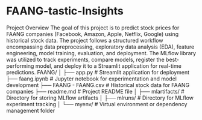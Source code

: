 # FAANG-tastic-Insights

Project Overview
The goal of this project is to predict stock prices for FAANG companies (Facebook, Amazon, Apple, Netflix, Google) using historical stock data. The project follows a structured workflow encompassing data preprocessing, exploratory data analysis (EDA), feature engineering, model training, evaluation, and deployment. The MLflow library was utilized to track experiments, compare models, register the best-performing model, and deploy it to a Streamlit application for real-time predictions.
FAANG/
│
├── app.py                  # Streamlit application for deployment
├── faang.ipynb             # Jupyter notebook for experimentation and model development
├── FAANG - FAANG.csv       # Historical stock data for FAANG companies
├── readme.md               # Project README file
│
├── mlartifacts/            # Directory for storing MLflow artifacts
│
├── mlruns/                 # Directory for MLflow experiment tracking
│
└── myenv/                  # Virtual environment or dependency management folder
